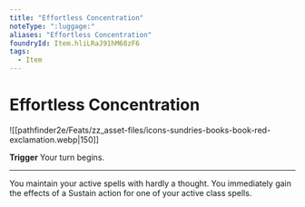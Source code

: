 ```yaml
---
title: "Effortless Concentration"
noteType: ":luggage:"
aliases: "Effortless Concentration"
foundryId: Item.hliLRaJ91hM68zF6
tags:
  - Item
---
```


# Effortless Concentration
![[pathfinder2e/Feats/zz_asset-files/icons-sundries-books-book-red-exclamation.webp|150]]

**Trigger** Your turn begins.

* * *

You maintain your active spells with hardly a thought. You immediately gain the effects of a Sustain action for one of your active class spells.
